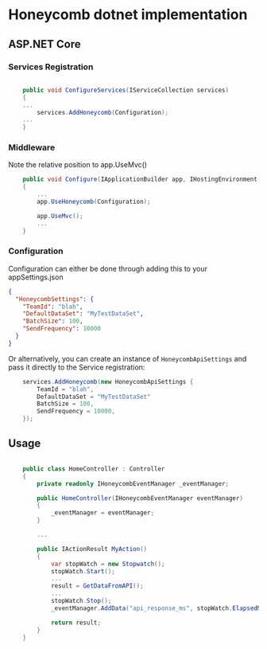 # Honeycomb dotnet implementation

## ASP.NET Core

### Services Registration
```csharp

    public void ConfigureServices(IServiceCollection services)
    {
    ...
        services.AddHoneycomb(Configuration);
    ...
    }
```

### Middleware

Note the relative position to app.UseMvc()

```csharp
    public void Configure(IApplicationBuilder app, IHostingEnvironment env)
    {
        ...
        app.UseHoneycomb(Configuration);

        app.UseMvc();
        ...
    }

```

### Configuration

Configuration can either be done through adding this to your appSettings.json

```json
{
  "HoneycombSettings": {
    "TeamId": "blah",
    "DefaultDataSet": "MyTestDataSet",
    "BatchSize": 100,
    "SendFrequency": 10000
  }
}
```

Or alternatively, you can create an instance of  `HoneycombApiSettings` and pass it directly to the Service registration:

```csharp
    services.AddHoneycomb(new HoneycombApiSettings {
        TeamId = "blah",
        DefaultDataSet = "MyTestDataSet"
        BatchSize = 100,
        SendFrequency = 10000,
    });
```

## Usage

```csharp

    public class HomeController : Controller
    {
        private readonly IHoneycombEventManager _eventManager;

        public HomeController(IHoneycombEventManager eventManager)
        {
            _eventManager = eventManager;
        }

        ...

        public IActionResult MyAction()
        {
            var stopWatch = new Stopwatch();
            stopWatch.Start();
            ...
            result = GetDataFromAPI();
            ...
            stopWatch.Stop();
            _eventManager.AddData("api_response_ms", stopWatch.ElapsedMilliseconds);

            return result;
        }
    }
```